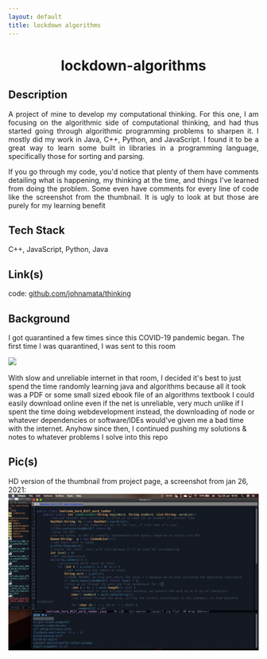 ```yaml
---
layout: default
title: lockdown algorithms
---
```


<center><h1>lockdown-algorithms</h1></center>

<h2>Description</h2>
<p align="justify">A project of mine to develop my computational thinking. For this one, I am focusing on the algorithmic side of computational thinking, and had thus started going through algorithmic programming problems to sharpen it. I mostly did my work in Java, C++, Python, and JavaScript. I found it to be a great way to learn some built in libraries in a programming language, specifically those for sorting and parsing.</p>

<p align="justify">If you go through my code, you'd notice that plenty of them have comments detailing what is happening, my thinking at the time, and things I've learned from doing the problem. Some even have comments for every line of code like the screenshot from the thumbnail. It is ugly to look at but those are purely for my learning benefit</p>

<h2>Tech Stack</h2>
<p>C++, JavaScript, Python, Java</p>

<h2>Link(s)</h2>

code: <a href="">github.com/johnamata/thinking</a>

<h2>Background</h2>

I got quarantined a few times since this COVID-19 pandemic began. The first time I was quarantined, I was sent to this room

<img src="https://raw.githubusercontent.com/johnamata/lockdown-algorithms/master/lockdown-grind.jpeg">

With slow and unreliable internet in that room, I decided it's best to just spend the time randomly learning java and algorithms because all it took was a PDF or some small sized ebook file of an algorithms textbook I could easily download online even if the net is unreliable, very much unlike if I spent the time doing webdevelopment instead, the downloading of node or whatever dependencies or software/IDEs would've given me a bad time with the internet. Anyhow since then, I continued pushing my solutions & notes to whatever problems I solve into this repo

<h2>Pic(s)</h2>

HD version of the thumbnail from project page, a screenshot from jan 26, 2021:
<img src="../projects/pics/hd/think.png">
